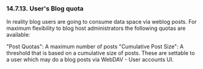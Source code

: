 <div id="xmlstoragesystem_01" class="section">

<div class="titlepage">

<div>

<div>

### 14.7.13. User's Blog quota

</div>

</div>

</div>

In reality blog users are going to consume data space via weblog posts.
For maximum flexibility to blog host administrators the following quotas
are available:

"Post Quotas": A maximum number of posts "Cumulative Post Size": A
threshold that is based on a cumulative size of posts. These are
settable to a user which may do a blog posts via WebDAV - User accounts
UI.

</div>
